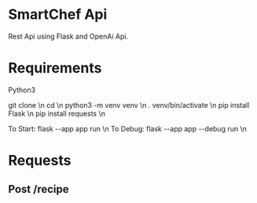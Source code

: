 # SmartChef Api
Rest Api using Flask and OpenAi Api.

# Requirements
Python3 

git clone \n
cd \n
python3 -m venv venv \n
. venv/bin/activate \n
pip install Flask \n
pip install requests \n

To Start: flask --app app run \n
To Debug: flask --app app --debug run \n

# Requests

## Post /recipe


